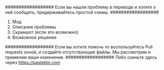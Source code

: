 ##################
Если вы нашли проблему в переводе и хотите о ней сообщить, придерживайтесь простой схемы.
##################

1) Мод
2) Описание проблемы
3) Скриншот (если это возможно)
4) Возможное решение

##################
Если вы хотите помочь то воспользуйтесь Pull requests зоной, и создайте отсутствующие файлы. Мы рассмотрим и применим ваши изменения.
##################
Либо скиньте здесь через https://pastebin.com
